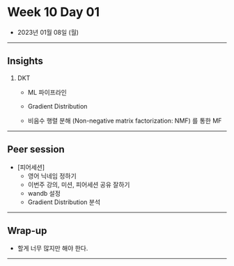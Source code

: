 # Week 10 Day 01

- 2023년 01월 08일 (월)

---

## Insights


 
1) DKT
    - ML 파이프라인
    
    - Gradient Distribution
  
    - 비음수 행렬 분해 (Non-negative matrix factorization: NMF) 를 통한 MF

   

---

## Peer session

- [피어세션]
    - 영어 닉네임 정하기
    - 이번주 강의, 미션, 피어세션 공유 잘하기
    - wandb 설정
    - Gradient Distribution 분석
    
   

---

## Wrap-up

- 할게 너무 많지만 해야 한다.


---
